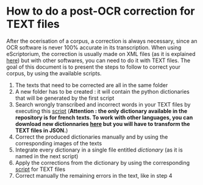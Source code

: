 # How to do a post-OCR correction for TEXT files

After the ocerisation of a corpus, a correction is always necessary, since an OCR software is never 100% accurate in its transcription.
When using eScriptorium, the correction is usually made on XML files (as it is explained [here](https://github.com/FloChiff/DAHNProject/blob/master/Project%20development/Documentation/How%20to%20do%20a%20transcription%20(with%20eScriptorium).md)) but with other softwares, you can need to do it with TEXT files.
The goal of this document is to present the steps to follow to correct your corpus, by using the available scripts.

1. The texts that need to be corrected are all in the same folder
1. A new folder has to be created : it will contain the python dictionaries that will be generated by the first script
1. Search wrongly transcribed and incorrect words in your TEXT files by executing this [script](https://github.com/FloChiff/DAHNProject/blob/master/Project%20development/Scripts/Correction/spellcheck_texts_TEXT.py) 
(**Attention : the only dictionary available in the repository is for french texts. To work with other languages, you can download new dictionnaries [here](https://github.com/hermitdave/FrequencyWords) but you will have to transform the TEXT files in JSON.**)
1. Correct the produced dictionaries manually and by using the corresponding images of the texts
1. Integrate every dictionary in a single file entitled *dictionary* (as it is named in the next script)
1. Apply the corrections from the dictionary by using the corresponding [script](https://github.com/FloChiff/DAHNProject/blob/master/Project%20development/Scripts/Correction/text_correction_TEXT.py) for TEXT files
1. Correct manually the remaining errors in the text, like in step 4